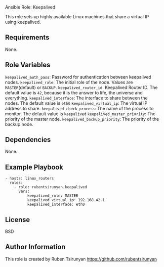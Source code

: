 Ansible Role: Keepalived

This role sets up highly available Linux machines that share a virtual IP using keepalived.

Requirements
------------

None.

Role Variables
--------------

`keepalived_auth_pass`: Password for authentication between keepalived nodes.
`keepalived_role`: The initial role of the node. Values are `MASTER`(default) or `BACKUP`.
`keepalived_router_id`: Keepalived Router ID. The default value is `42`, because it is the answer to life, the universe and everything.
`keepalived_interface`: The interface to share between the nodes. The default value is `eth0`
`keepalived_virtual_ip`: The virtual IP address to share.
`keepalived_check_process`: The name of the process to monitor. The default value is `keepalived`
`keepalived_master_priority`: The priority of the master node.
`keepalived_backup_priority`: The priority of the backup node.

Dependencies
------------

None.

Example Playbook
----------------

    - hosts: linux_routers
      roles:
        - role: rubentsirunyan.keepalived
          vars:
              keepalived_role: MASTER
              keepalived_virtual_ip: 192.168.42.1
              keepalived_interface: eth0

License
-------

BSD

Author Information
------------------

This role is created by Ruben Tsirunyan https://github.com/rubentsirunyan